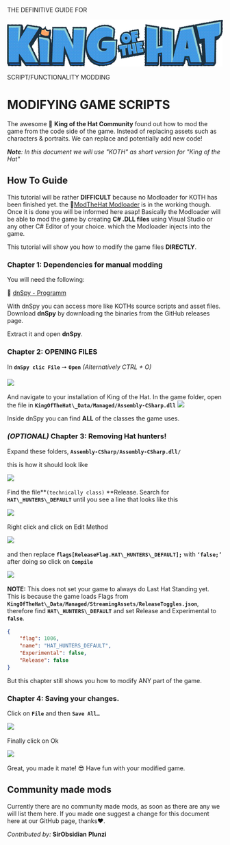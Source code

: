 THE DEFINITIVE GUIDE FOR

![img](https://github.com/Plunzi/modding-of-the-hat/blob/main/wiki-images/clip_image002.gif?raw=true)


SCRIPT/FUNCTIONALITY MODDING 



# MODIFYING **GAME SCRIPTS**

The awesome 🔗 **King of the Hat Community** found out how to mod the game from the code side of the game. Instead of replacing assets such as characters & portraits. We can replace and potentially add new code!

_**Note**: In this document we will use "KOTH" as short version for "King of the Hat"_

## How To Guide
This tutorial will be rather **DIFFICULT** because no Modloader for KOTH has been finished yet. the 🔗[ModTheHat Modloader](https://github.com/ModTheHat/ModTheHat) is in the working though. Once it is done you will be informed here asap! Basically the Modloader will be able to mod the game by creating **C# .DLL files** using Visual Studio or any other C# Editor of your choice. which the Modloader injects into the game.

This tutorial will show you how to modify the game files **DIRECTLY**.
### Chapter 1: Dependencies for manual modding
You will need the following:

🔗 [dnSpy - Programm](https://github.com/dnSpy/dnSpy/releases/tag/v6.1.8)

With dnSpy you can access more like KOTHs source scripts and asset files. Download **dnSpy** by downloading the binaries from the GitHub releases page.

Extract it and open **dnSpy**.

### Chapter 2: OPENING FILES
In **``dnSpy clic File``** 🠖 **``Open``** _(Alternatively CTRL + O)_

![](https://github.com/Plunzi/modding-of-the-hat/blob/main/wiki-images/Aspose.Words.12e64fed-b1a9-4767-b0a5-7e5bf1e1730a.001.png)

And navigate to your installation of King of the Hat. In the game folder, open the file in **``KingOfTheHat\_Data/Managed/Assembly-CSharp.dll``**
![](https://github.com/Plunzi/modding-of-the-hat/blob/main/wiki-images/Aspose.Words.12e64fed-b1a9-4767-b0a5-7e5bf1e1730a.002.png)

Inside dnSpy you can find **ALL** of the classes the game uses.
### _(OPTIONAL)_ Chapter 3: Removing Hat hunters!

Expand these folders,
**``Assembly-CSharp/Assembly-CSharp.dll/``**

this is how it should look like

![](https://github.com/Plunzi/modding-of-the-hat/blob/main/wiki-images/Aspose.Words.12e64fed-b1a9-4767-b0a5-7e5bf1e1730a.003.png)

Find the file**``(technically class)`` **Release.
Search for **``HAT\_HUNTERS\_DEFAULT``** until you see a line that looks like this

![](https://github.com/Plunzi/modding-of-the-hat/blob/main/wiki-images/Aspose.Words.12e64fed-b1a9-4767-b0a5-7e5bf1e1730a.004.png)

Right click and click on Edit Method

![](https://github.com/Plunzi/modding-of-the-hat/blob/main/wiki-images/Aspose.Words.12e64fed-b1a9-4767-b0a5-7e5bf1e1730a.005.png)

and then replace **``flags[ReleaseFlag.HAT\_HUNTERS\_DEFAULT];``** with **``‘false;’``**
after doing so click on **``Compile``**

![](https://github.com/Plunzi/modding-of-the-hat/blob/main/wiki-images/Aspose.Words.12e64fed-b1a9-4767-b0a5-7e5bf1e1730a.006.png)

**NOTE:** This does not set your game to always do Last Hat Standing yet. This is because the game loads Flags from **``KingOfTheHat\_Data/Managed/StreamingAssets/ReleaseToggles.json``**, therefore find **``HAT\_HUNTERS\_DEFAULT``** and set Release and Experimental to **``false``**.

```json
{
	"flag": 1006,
    "name": "HAT_HUNTERS_DEFAULT",
	"Experimental": false,
    "Release": false
}
```
But this chapter still shows you how to modify ANY part of the game.
### Chapter 4: Saving your changes.
Click on **``File``** and then **``Save All…``**

![](https://github.com/Plunzi/modding-of-the-hat/blob/main/wiki-images/Aspose.Words.12e64fed-b1a9-4767-b0a5-7e5bf1e1730a.008.png)

Finally click on Ok

![](https://github.com/Plunzi/modding-of-the-hat/blob/main/wiki-images/Aspose.Words.12e64fed-b1a9-4767-b0a5-7e5bf1e1730a.009.png)

Great, you made it mate! 😎
Have fun with your modified game.

## Community made mods
Currently there are no community made mods, as soon as there are any we will list them here.
If you made one suggest a change for this document here at our GitHub page, thanks❤️.

_Contributed by:_
**SirObsidian**
**Plunzi**

